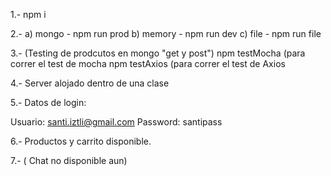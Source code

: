 1.- npm i

2.-
a) mongo - npm run prod
b) memory - npm run dev
c) file - npm run file

3.- (Testing de prodcutos en mongo "get y post")
npm testMocha (para correr el test de mocha
npm testAxios (para correr el test de Axios

4.- Server alojado dentro de una clase

5.- Datos de login:

Usuario: santi.iztli@gmail.com
Password: santipass

6.- Productos y carrito disponible.

7.- ( Chat no disponible aun)
